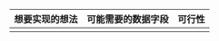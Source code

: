| 想要实现的想法 | 可能需要的数据字段 | 可行性 |
| -------------- | ------------------ | ------ |
|                |                    |        |

